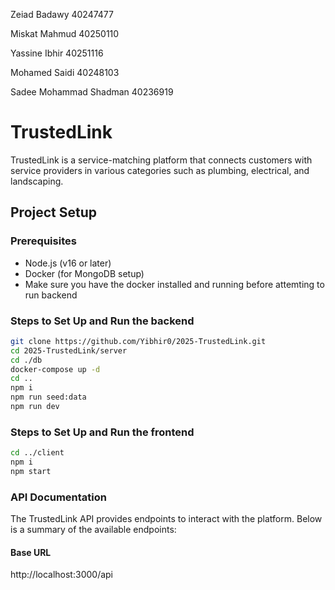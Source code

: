 Zeiad Badawy 40247477  

Miskat Mahmud 40250110  

Yassine Ibhir 40251116  

Mohamed Saidi 40248103  

Sadee Mohammad Shadman 40236919  

# TrustedLink

TrustedLink is a service-matching platform that connects customers with service providers in various categories such as plumbing, electrical, and landscaping.

## Project Setup

### Prerequisites

- Node.js (v16 or later)
- Docker (for MongoDB setup)
- Make sure you have the docker installed and running before attemting to run backend

### Steps to Set Up and Run the backend

```bash
git clone https://github.com/Yibhir0/2025-TrustedLink.git
cd 2025-TrustedLink/server
cd ./db
docker-compose up -d
cd ..
npm i
npm run seed:data
npm run dev
```

### Steps to Set Up and Run the frontend

```bash
cd ../client
npm i
npm start
```

### API Documentation

The TrustedLink API provides endpoints to interact with the platform. Below is a summary of the available endpoints:

#### Base URL

http://localhost:3000/api

